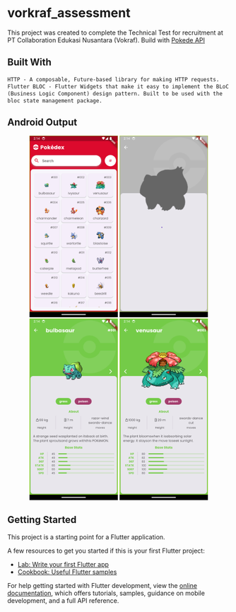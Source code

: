 # vorkraf_assessment

This project was created to complete the Technical Test for recruitment at PT Collaboration Edukasi Nusantara (Vokraf). Build with [Pokede API](https://pokeapi.co/api/v2/) 

## Built With 
    HTTP - A composable, Future-based library for making HTTP requests.
    Flutter BLOC - Flutter Widgets that make it easy to implement the BLoC (Business Logic Component) design pattern. Built to be used with the bloc state management package.

## Android Output 
<div align="center">
    <img src="https://github.com/jklin12/Pokedek-Vokraf/blob/main/screenshot/android_01.png" width="200px"</img> 
    <img src="https://github.com/jklin12/Pokedek-Vokraf/blob/main/screenshot/android_02.png" width="200px"</img> 
    <img src="https://github.com/jklin12/Pokedek-Vokraf/blob/main/screenshot/android_03.png" width="200px"</img> 
    <img src="https://github.com/jklin12/Pokedek-Vokraf/blob/main/screenshot/android_04.png" width="200px"</img> 
    
</div>


## Getting Started

This project is a starting point for a Flutter application.

A few resources to get you started if this is your first Flutter project:

- [Lab: Write your first Flutter app](https://docs.flutter.dev/get-started/codelab)
- [Cookbook: Useful Flutter samples](https://docs.flutter.dev/cookbook)

For help getting started with Flutter development, view the
[online documentation](https://docs.flutter.dev/), which offers tutorials,
samples, guidance on mobile development, and a full API reference.
